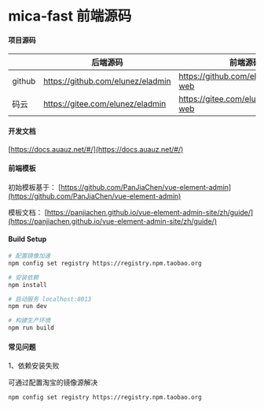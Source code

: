 # mica-fast 前端源码

#### 项目源码

|        | 后端源码                          | 前端源码                              |
| ------ | --------------------------------- | ------------------------------------- |
| github | https://github.com/elunez/eladmin | https://github.com/elunez/eladmin-web |
| 码云   | https://gitee.com/elunez/eladmin  | https://gitee.com/elunez/eladmin-web  |

#### 开发文档

[https://docs.auauz.net/#/](https://docs.auauz.net/#/)

#### 前端模板

初始模板基于： [https://github.com/PanJiaChen/vue-element-admin](https://github.com/PanJiaChen/vue-element-admin)

模板文档： [https://panjiachen.github.io/vue-element-admin-site/zh/guide/](https://panjiachen.github.io/vue-element-admin-site/zh/guide/)

#### Build Setup

```bash
# 配置镜像加速
npm config set registry https://registry.npm.taobao.org

# 安装依赖
npm install

# 启动服务 localhost:8013
npm run dev

# 构建生产环境
npm run build
```

#### 常见问题

1、依赖安装失败

可通过配置淘宝的镜像源解决

```
npm config set registry https://registry.npm.taobao.org
```
